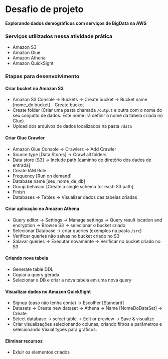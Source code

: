# Desafio de projeto 
__Explorando dados demográficos com serviços de BigData na AWS__


### Serviços utilizados nessa atividade prática
 - Amazon S3
 - Amazon Glue
 - Amazon Athena
 - Amazon QuickSight

### Etapas para desenvolvimento

#### Criar bucket no Amazon S3

- Amazon S3 Console -> Buckets -> Create bucket -> Bucket name [nome_do bucket] - Create bucket
- Create folder (Criar uma pasta chamada ```/output``` e outra com o nome do seu conjunto de dados. Este nome irá definir o nome da tabela criada no Glue)
- Upload dos arquivos de dados localizados na pasta ```/data```

#### Criar Glue Crawler

- Amazon Glue Console -> Crawlers -> Add Crawler
- Source type [Data Stores] -> Crawl all folders
- Data store [S3] -> Include path [caminho do diretório dos dados de entrada]
- Create IAM Role
- Frequency [Run on demand]
- Database name [seu_nome_de_db]
- Group behavior [Create a single schema for each S3 path]
- Finish
- Databases -> Tables -> Visualizar dados das tabelas criadas

#### Criar aplicação no Amazon Athena

- Query editor -> Settings -> Manage settings -> Query result location and encryption -> Browse S3 -> selecionar o bucket criado
- Selecionar Database -> criar queries (exemplos na pasta ```/src```)
- Verificar queries não salvas no bucket criado no S3
- Salavar queries -> Executar novamente -> Verificar no bucket criado no S3

#### Criando nova tabela

- Generate table DDL
- Copiar a query gerada
- Selecionar o DB e criar a nova tabela em uma nova query

#### Visualizar dados no Amazon QuickSight

- Signup (caso não tenha conta) -> Escolher [Standard]
- Datasets -> Create new dataset -> Athena -> Name [NomeDoDataSet] -> Create
- Select database -> select table -> Edit or preview -> Save & visualize
- Criar visualizações selecionando colunas, criando filtros e parâmetros e selecionando Visual types para gráficos.

#### Eliminar recursos
 - Exluir os elementos criados
